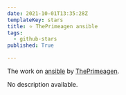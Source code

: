 ```yaml
---
date: 2021-10-01T13:35:28Z
templateKey: stars
title: ⭐ ThePrimeagen ansible
tags:
  - github-stars
published: True

---
```


The work on [ansible](https://github.com/ThePrimeagen/ansible) by [ThePrimeagen](https://github.com/ThePrimeagen).

No description available.
